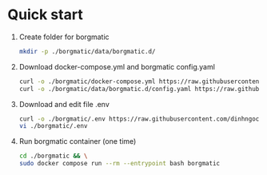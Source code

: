 # Quick start
1. Create folder for borgmatic
    ```bash
    mkdir -p ./borgmatic/data/borgmatic.d/
    ```

2. Download docker-compose.yml and borgmatic config.yaml
    ```bash
    curl -o ./borgmatic/docker-compose.yml https://raw.githubusercontent.com/dinhngocdung/ee-container-stack/refs/heads/main/borgmatic/docker-compose.yml
    curl -o ./borgmatic/data/borgmatic.d/config.yaml https://raw.githubusercontent.com/dinhngocdung/ee-container-stack/refs/heads/main/borgmatic/data/borgmatic.d/config.yaml
    ```

3. Download and edit file .env
    ```bash
    curl -o ./borgmatic/.env https://raw.githubusercontent.com/dinhngocdung/ee-container-stack/refs/heads/main/borgmatic/.env
    vi ./borgmatic/.env
    ```

4. Run borgmatic container (one time)
    ```bash
    cd ./borgmatic && \
    sudo docker compose run --rm --entrypoint bash borgmatic
    ```
